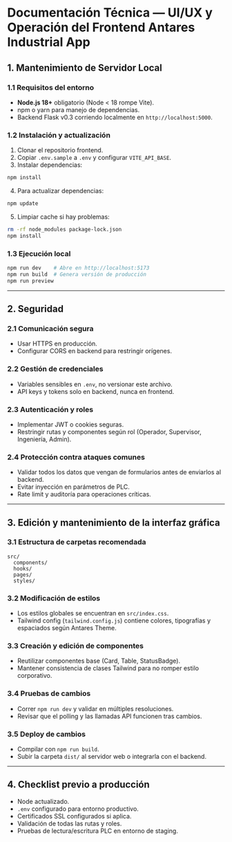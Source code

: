 # Documentación Técnica — UI/UX y Operación del Frontend Antares Industrial App

## 1. Mantenimiento de Servidor Local

### 1.1 Requisitos del entorno

- **Node.js 18+** obligatorio (Node < 18 rompe Vite).
- npm o yarn para manejo de dependencias.
- Backend Flask v0.3 corriendo localmente en `http://localhost:5000`.

### 1.2 Instalación y actualización

1. Clonar el repositorio frontend.
2. Copiar `.env.sample` a `.env` y configurar `VITE_API_BASE`.
3. Instalar dependencias:

```bash
npm install
```

4. Para actualizar dependencias:

```bash
npm update
```

5. Limpiar cache si hay problemas:

```bash
rm -rf node_modules package-lock.json
npm install
```

### 1.3 Ejecución local

```bash
npm run dev    # Abre en http://localhost:5173
npm run build  # Genera versión de producción
npm run preview
```

---

## 2. Seguridad

### 2.1 Comunicación segura

- Usar HTTPS en producción.
- Configurar CORS en backend para restringir orígenes.

### 2.2 Gestión de credenciales

- Variables sensibles en `.env`, no versionar este archivo.
- API keys y tokens solo en backend, nunca en frontend.

### 2.3 Autenticación y roles

- Implementar JWT o cookies seguras.
- Restringir rutas y componentes según rol (Operador, Supervisor, Ingeniería, Admin).

### 2.4 Protección contra ataques comunes

- Validar todos los datos que vengan de formularios antes de enviarlos al backend.
- Evitar inyección en parámetros de PLC.
- Rate limit y auditoría para operaciones críticas.

---

## 3. Edición y mantenimiento de la interfaz gráfica

### 3.1 Estructura de carpetas recomendada

```
src/
  components/
  hooks/
  pages/
  styles/
```

### 3.2 Modificación de estilos

- Los estilos globales se encuentran en `src/index.css`.
- Tailwind config (`tailwind.config.js`) contiene colores, tipografías y espaciados según Antares Theme.

### 3.3 Creación y edición de componentes

- Reutilizar componentes base (Card, Table, StatusBadge).
- Mantener consistencia de clases Tailwind para no romper estilo corporativo.

### 3.4 Pruebas de cambios

- Correr `npm run dev` y validar en múltiples resoluciones.
- Revisar que el polling y las llamadas API funcionen tras cambios.

### 3.5 Deploy de cambios

- Compilar con `npm run build`.
- Subir la carpeta `dist/` al servidor web o integrarla con el backend.

---

## 4. Checklist previo a producción

- Node actualizado.
- `.env` configurado para entorno productivo.
- Certificados SSL configurados si aplica.
- Validación de todas las rutas y roles.
- Pruebas de lectura/escritura PLC en entorno de staging.

